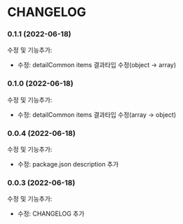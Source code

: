 # CHANGELOG

### 0.1.1 (2022-06-18)

수정 및 기능추가:

- 수정: detailCommon items 결과타입 수정(object -> array)

### 0.1.0 (2022-06-18)

수정 및 기능추가:

- 수정: detailCommon items 결과타입 수정(array -> object)

### 0.0.4 (2022-06-18)

수정 및 기능추가:

- 수정: package.json description 추가

### 0.0.3 (2022-06-18)

수정 및 기능추가:

- 수정: CHANGELOG 추가
